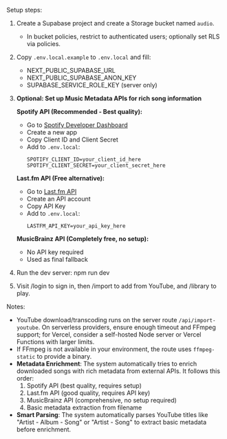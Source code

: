 Setup steps:

1) Create a Supabase project and create a Storage bucket named `audio`.
   - In bucket policies, restrict to authenticated users; optionally set RLS via policies.

2) Copy `.env.local.example` to `.env.local` and fill:
   - NEXT_PUBLIC_SUPABASE_URL
   - NEXT_PUBLIC_SUPABASE_ANON_KEY
   - SUPABASE_SERVICE_ROLE_KEY (server only)

3) **Optional: Set up Music Metadata APIs for rich song information**
   
   **Spotify API (Recommended - Best quality):**
   - Go to [Spotify Developer Dashboard](https://developer.spotify.com/dashboard)
   - Create a new app
   - Copy Client ID and Client Secret
   - Add to `.env.local`:
     ```
     SPOTIFY_CLIENT_ID=your_client_id_here
     SPOTIFY_CLIENT_SECRET=your_client_secret_here
     ```
   
   **Last.fm API (Free alternative):**
   - Go to [Last.fm API](https://www.last.fm/api/account/create)
   - Create an API account
   - Copy API Key
   - Add to `.env.local`:
     ```
     LASTFM_API_KEY=your_api_key_here
     ```
   
   **MusicBrainz API (Completely free, no setup):**
   - No API key required
   - Used as final fallback

4) Run the dev server:
   npm run dev

5) Visit /login to sign in, then /import to add from YouTube, and /library to play.

Notes:
- YouTube download/transcoding runs on the server route `/api/import-youtube`. On serverless providers, ensure enough timeout and FFmpeg support; for Vercel, consider a self-hosted Node server or Vercel Functions with larger limits.
- If FFmpeg is not available in your environment, the route uses `ffmpeg-static` to provide a binary.
- **Metadata Enrichment**: The system automatically tries to enrich downloaded songs with rich metadata from external APIs. It follows this order:
  1. Spotify API (best quality, requires setup)
  2. Last.fm API (good quality, requires API key)
  3. MusicBrainz API (comprehensive, no setup required)
  4. Basic metadata extraction from filename
- **Smart Parsing**: The system automatically parses YouTube titles like "Artist - Album - Song" or "Artist - Song" to extract basic metadata before enrichment.
